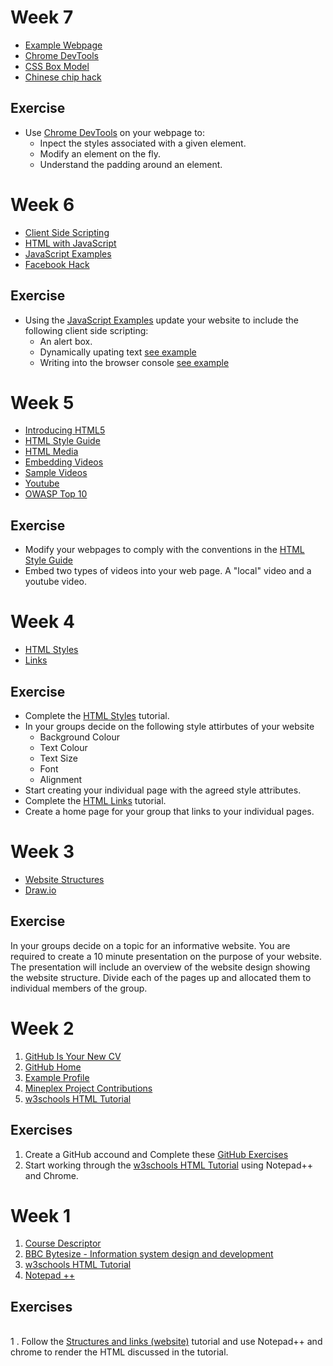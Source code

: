 # Week 7

* [Example Webpage](https://gist.github.com/Haxoras/7990467)
* [Chrome DevTools](https://developers.google.com/web/tools/chrome-devtools/beginners/html)
* [CSS Box Model](https://www.w3schools.com/css/css_boxmodel.asp)
* [Chinese chip hack](https://www.bloomberg.com/news/features/2018-10-04/the-big-hack-how-china-used-a-tiny-chip-to-infiltrate-america-s-top-companies)

## Exercise 

* Use [Chrome DevTools](https://developers.google.com/web/tools/chrome-devtools/beginners/html) on your webpage to:
	* Inpect the styles associated with a given element.
	* Modify an element on the fly.
	* Understand the padding around an element.

# Week 6

* [Client Side Scripting](https://www.bbc.com/bitesize/guides/ztj2xnb/revision/1)
* [HTML with JavaScript](https://www.w3schools.com/html/html_scripts.asp)
* [JavaScript Examples](https://www.w3schools.com/js/js_examples.asp)
* [Facebook Hack](https://slate.com/technology/2018/10/facebook-hack-security-breach-50-million-accounts.html)

## Exercise

* Using the [JavaScript Examples](https://www.w3schools.com/js/js_examples.asp) update your website to include the following client side scripting:
	* An alert box.
	* Dynamically upating text [see example](https://www.w3schools.com/js/tryit.asp?filename=tryjs_intro_style)
	* Writing into the browser console [see example](https://www.w3schools.com/js/tryit.asp?filename=tryjs_output_dom)

# Week 5

* [Introducing HTML5](https://www.w3schools.com/Html/html5_intro.asp)
* [HTML Style Guide](https://www.w3schools.com/Html/html5_syntax.asp)
* [HTML Media](https://www.w3schools.com/Html/html_media.asp)
* [Embedding Videos](https://www.w3schools.com/Html/html5_video.asp)
* [Sample Videos](https://www.sample-videos.com/)
* [Youtube](https://www.w3schools.com/Html/html_youtube.asp)
* [OWASP Top 10](https://www.greycampus.com/blog/information-security/owasp-top-vulnerabilities-in-web-applications)

## Exercise

* Modify your webpages to comply with the conventions in the [HTML Style Guide](https://www.w3schools.com/Html/html5_syntax.asp)
* Embed two types of videos into your web page. A "local" video and a youtube video.


# Week 4

* [HTML Styles](https://www.w3schools.com/html/html_styles.asp)
* [Links](https://www.w3schools.com/html/html_links.asp)

## Exercise

* Complete the [HTML Styles](https://www.w3schools.com/html/html_styles.asp) tutorial.
* In your groups decide on the following style attirbutes of your website
	* Background Colour
	* Text Colour
	* Text Size
	* Font
	* Alignment
* Start creating your individual page with the agreed style attributes.
* Complete the [HTML Links](https://www.w3schools.com/html/html_links.asp) tutorial.
* Create a home page for your group that links to your individual pages.

<!--
-->

# Week 3

* [Website Structures](https://www.bbc.com/bitesize/guides/z96psbk/revision/1)
* [Draw.io](https://www.draw.io/)

## Exercise

In your groups decide on a topic for an informative website. You are required to create a 10 minute presentation on the purpose of your website. The presentation will include an overview of the website design showing the website structure. Divide each of the pages up and allocated them to individual members of the group.

# Week 2
 
1. [GitHub Is Your New CV](http://code.dblock.org/2011/07/14/github-is-your-new-resume.html)
1. [GitHub Home](https://github.com/)
1. [Example Profile](https://github.com/marijnh)
1. [Mineplex Project Contributions](https://drive.google.com/file/d/0B7l9n3yk5ob0b0JCWXU5ZjY4dUk/view?ts=58170cea)
1. [w3schools HTML Tutorial](https://www.w3schools.com/html/default.asp) 

## Exercises 

1. Create a GitHub accound and Complete these [GitHub Exercises](https://docs.google.com/document/d/1lYOmyY0liBNXntOP9yipcD7Cy-aqKqAU1gkrSmdd2e4/edit?usp=sharing)
1. Start working through the [w3schools HTML Tutorial](https://www.w3schools.com/html/default.asp) using Notepad++ and Chrome.

# Week 1

1. [Course Descriptor](https://www.sqa.org.uk/files/nq/CfE_Unit_H_ComputingScience_InformationSystemsDesignandDevelopment.pdf)
1. [BBC Bytesize - Information system design and development](https://www.bbc.com/bitesize/topics/zdw2n39)
1. [w3schools HTML Tutorial](https://www.w3schools.com/html/default.asp) 
1. [Notepad ++](https://notepad-plus-plus.org/)

## Exercises

<br>1 . Follow the [Structures and links (website)](https://www.bbc.com/bitesize/guides/z96psbk/revision/1) tutorial and use Notepad++ and chrome to render the HTML discussed in the tutorial. 
   
